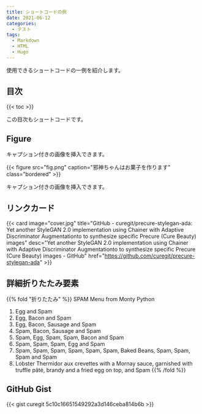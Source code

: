 ```yaml
---
title: ショートコードの例
date: 2021-06-12
categories:
  - テスト
tags:
  - Markdown
  - HTML
  - Hugo
---
```


使用できるショートコードの一例を紹介します。

<!--more-->

## 目次

{{< toc >}}

この目次もショートコードです。

## Figure

キャプション付きの画像を挿入できます。

{{< figure src="fig.png" caption="邪神ちゃんはお菓子を作ります" class="bordered" >}}

キャプション付きの画像を挿入できます。

## リンクカード

{{< card image="cover.jpg" title="GitHub - curegit/precure-stylegan-ada: Yet another StyleGAN 2.0 implementation using Chainer with Adaptive Discriminator Augmentationto to synthesize specific Precure (Cure Beauty) images" desc="Yet another StyleGAN 2.0 implementation using Chainer with Adaptive Discriminator Augmentationto to synthesize specific Precure (Cure Beauty) images - GitHub" href="https://github.com/curegit/precure-stylegan-ada" >}}

## 詳細折りたたみ要素

{{% fold "折りたたみ" %}}
SPAM Menu from Monty Python

1. Egg and Spam
2. Egg, Bacon and Spam
3. Egg, Bacon, Sausage and Spam
4. Spam, Bacon, Sausage and Spam
5. Spam, Egg, Spam, Spam, Bacon and Spam
6. Spam, Spam, Spam, Egg and Spam
7. Spam, Spam, Spam, Spam, Spam, Spam, Baked Beans, Spam, Spam, Spam and Spam
8. Lobster Thermidor aux crevettes with a Mornay sauce, garnished with truffle pâté, brandy and a fried egg on top, and Spam
{{% /fold %}}

## GitHub Gist

{{< gist curegit 5c10c16651549292a3d146ceba814b6b >}}
